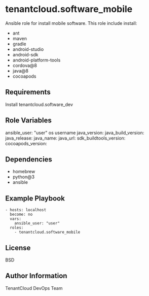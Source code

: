 
<img src="https://github.com/tenantcloud/ansible-role-software-mobile/workflows/Ansible Lint/badge.svg?branch-master" alt="">
<img src="https://github.com/tenantcloud/ansible-role-software-mobile/workflows/Yaml Lint/badge.svg?branch-master" alt="">

tenantcloud.software_mobile
=========

Ansible role for install mobile software. This role include install:

  - ant
  - maven
  - gradle
  - android-studio
  - android-sdk
  - android-platform-tools
  - cordova@8
  - java@8
  - cocoapods

Requirements
------------

Install tenantcloud.software_dev

Role Variables
--------------

ansible_user: "user" os username
java_version:
java_build_version:
java_release:
java_name:
java_url:
sdk_buildtools_version:
cocoapods_version:

Dependencies
------------

  - homebrew
  - python@3
  - ansible

Example Playbook
----------------

    - hosts: localhost
      become: no
      vars:
        ansible_user: "user"
      roles:
        - tenantcloud.software_mobile

License
-------

BSD

Author Information
------------------

TenantCloud DevOps Team
